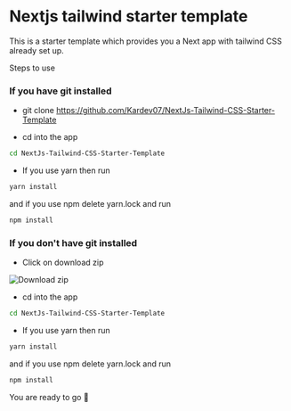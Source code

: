 
# Nextjs tailwind starter template

This is a starter template which provides you a Next app with tailwind CSS already set up.

Steps to use 

 ### If you have git installed 

* git clone https://github.com/Kardev07/NextJs-Tailwind-CSS-Starter-Template
 
* cd into the app
```bash 
cd NextJs-Tailwind-CSS-Starter-Template
```
* If you use yarn then run 
```bash 
yarn install 
```
and if you use npm delete yarn.lock and run 
```bash 
npm install
```
### If you don't have git installed
* Click on download zip

![Download zip](https://res.cloudinary.com/dssvrf9oz/image/upload/v1622705456/Screenshot_2021-06-03_130034_txerpn.png)

* cd into the app
```bash 
cd NextJs-Tailwind-CSS-Starter-Template
```
* If you use yarn then run 
```bash 
yarn install 
```
and if you use npm delete yarn.lock and run 
```bash 
npm install
```
You are ready to go 🥳
